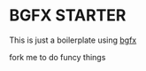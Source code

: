 BGFX STARTER
==============

This is just a boilerplate using [bgfx](https://github.com/bkaradzic/bgfx)

fork me to do funcy things

